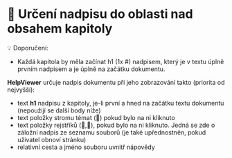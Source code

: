 # 📑 Určení nadpisu do oblasti nad obsahem kapitoly

💡 Doporučení:
- Každá kapitola by měla začínat h1 (1x #) nadpisem, který je v textu úplně prvním nadpisem a je úplně na začátku dokumentu.

**HelpViewer** určuje nadpis dokumentu při jeho zobrazování takto (priorita od nejvyšší):
- text **h1** nadpisu z kapitoly, je-li první a hned na začátku textu dokumentu (nepoužijí se další body níže)
- text položky stromu témat (📖) pokud bylo na ni kliknuto 
- text položky rejstříků (📇,🔎), pokud bylo na ni kliknuto. Jedná se zde o záložní nadpis ze seznamu souborů (je také upřednostněn, pokud uživatel obnoví stránku)
- relativní cesta a jméno souboru uvnitř nápovědy
